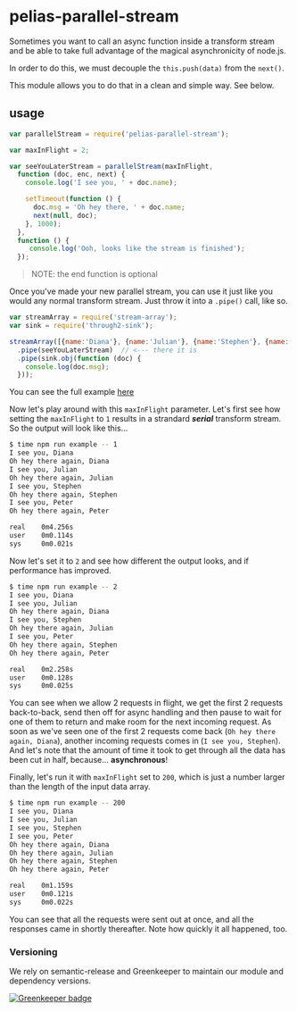 # pelias-parallel-stream

Sometimes you want to call an async function inside a transform stream and be able to
take full advantage of the magical asynchronicity of node.js.

In order to do this, we must decouple the `this.push(data)` from the `next()`.

This module allows you to do that in a clean and simple way. See below.

## usage

```javascript
var parallelStream = require('pelias-parallel-stream');

var maxInFlight = 2;

var seeYouLaterStream = parallelStream(maxInFlight,
  function (doc, enc, next) {
    console.log('I see you, ' + doc.name);

    setTimeout(function () {
      doc.msg = 'Oh hey there, ' + doc.name;
      next(null, doc);
    }, 1000);
  },
  function () {
     console.log('Ooh, looks like the stream is finished');
  });
```

> NOTE: the end function is optional

Once you've made your new parallel stream, you can use it just like you would any normal transform stream.
Just throw it into a `.pipe()` call, like so.

```javascript
var streamArray = require('stream-array');
var sink = require('through2-sink');

streamArray([{name:'Diana'}, {name:'Julian'}, {name:'Stephen'}, {name:'Peter'}])
  .pipe(seeYouLaterStream)  // <--- there it is
  .pipe(sink.obj(function (doc) {
    console.log(doc.msg);
  }));
```

You can see the full example [here](example/simple.js)

Now let's play around with this `maxInFlight` parameter.
Let's first see how setting the `maxInFlight` to `1` results in a strandard ___serial___ transform stream.
So the output will look like this...

```bash
$ time npm run example -- 1
I see you, Diana
Oh hey there again, Diana
I see you, Julian
Oh hey there again, Julian
I see you, Stephen
Oh hey there again, Stephen
I see you, Peter
Oh hey there again, Peter

real	0m4.256s
user	0m0.114s
sys	    0m0.021s
```

Now let's set it to `2` and see how different the output looks, and if performance has improved.

```bash
$ time npm run example -- 2
I see you, Diana
I see you, Julian
Oh hey there again, Diana
I see you, Stephen
Oh hey there again, Julian
I see you, Peter
Oh hey there again, Stephen
Oh hey there again, Peter

real	0m2.258s
user	0m0.128s
sys	    0m0.025s
```

You can see when we allow 2 requests in flight, we get the first 2 requests back-to-back, send then off for async
handling and then pause to wait for one of them to return and make room for the next incoming request.
As soon as we've seen one of the first 2 requests come back (`Oh hey there again, Diana`),
another incoming requests comes in (`I see you, Stephen`). And let's note that the amount of time it took to get through
all the data has been cut in half, because... __asynchronous__!

Finally, let's run it with `maxInFlight` set to `200`, which is just a number larger than the length of the input data array.

```bash
$ time npm run example -- 200
I see you, Diana
I see you, Julian
I see you, Stephen
I see you, Peter
Oh hey there again, Diana
Oh hey there again, Julian
Oh hey there again, Stephen
Oh hey there again, Peter

real	0m1.159s
user	0m0.121s
sys	    0m0.022s
```

You can see that all the requests were sent out at once, and all the responses came in shortly thereafter.
Note how quickly it all happened, too.

### Versioning

We rely on semantic-release and Greenkeeper to maintain our module and dependency versions.

[![Greenkeeper badge](https://badges.greenkeeper.io/pelias/parallel-stream.svg)](https://greenkeeper.io/)
